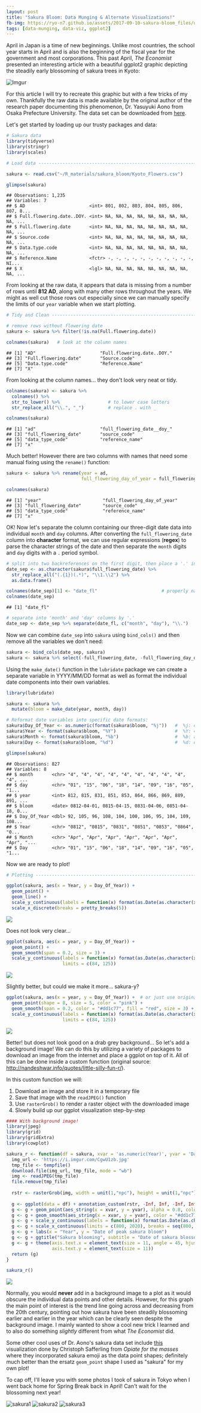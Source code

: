 ```yaml
---
layout: post
title: "Sakura Bloom: Data Munging & Alternate Visualizations!"
fb-img: https://ryo-n7.github.io/assets/2017-09-10-sakura-bloom_files/unnamed-chunk-11-1.png
tags: [data-munging, data-viz, ggplot2]
---
```


April in Japan is a time of new beginnings. Unlike most countries, the school year starts in April and is also the beginning of the fiscal year for the government and most corporations. This past April, *The Economist* presented an interesting article with a beautiful ggplot2 graphic depicting the steadily early blossoming of sakura trees in Kyoto:

![Imgur](https://i.imgur.com/1lGPG0Y.png)

For this article I will try to recreate this graphic but with a few tricks of my own. Thankfully the raw data is made available by the original author of the research paper documenting this phenomenon, Dr. Yasuyuki Aono from Osaka Prefecture University. The data set can be downloaded from [here](http://atmenv.envi.osakafu-u.ac.jp/aono/kyophenotemp4/).

Let's get started by loading up our trusty packages and data:

``` r
# Sakura data
library(tidyverse)
library(stringr)
library(scales)

# Load data ---------------------------------------------------------------

sakura <- read.csv("~/R_materials/sakura_bloom/Kyoto_Flowers.csv")

glimpse(sakura)
```

    ## Observations: 1,235
    ## Variables: 7
    ## $ AD                        <int> 801, 802, 803, 804, 805, 806, 807, 8...
    ## $ Full.flowering.date..DOY. <int> NA, NA, NA, NA, NA, NA, NA, NA, NA, ...
    ## $ Full.flowering.date       <int> NA, NA, NA, NA, NA, NA, NA, NA, NA, ...
    ## $ Source.code               <int> NA, NA, NA, NA, NA, NA, NA, NA, NA, ...
    ## $ Data.type.code            <int> NA, NA, NA, NA, NA, NA, NA, NA, NA, ...
    ## $ Reference.Name            <fctr> -, -, -, -, -, -, -, -, -, -, -, NI...
    ## $ X                         <lgl> NA, NA, NA, NA, NA, NA, NA, NA, NA, ...

From looking at the raw data, it appears that data is missing from a number of rows until **812 AD**, along with many other rows throughout the years. We might as well cut those rows out especially since we can manually specify the limits of our `year` variable when we start plotting.

``` r
# Tidy and Clean ----------------------------------------------------------

# remove rows without flowering date
sakura <- sakura %>% filter(!is.na(Full.flowering.date))

colnames(sakura)   # look at the column names
```

    ## [1] "AD"                        "Full.flowering.date..DOY."
    ## [3] "Full.flowering.date"       "Source.code"              
    ## [5] "Data.type.code"            "Reference.Name"           
    ## [7] "X"

From looking at the column names... they don't look very neat or tidy.

``` r
colnames(sakura) <- sakura %>% 
  colnames() %>% 
  str_to_lower() %>%                  # to lower case letters
  str_replace_all("\\.", "_")         # replace . with _

colnames(sakura)
```

    ## [1] "ad"                        "full_flowering_date__doy_"
    ## [3] "full_flowering_date"       "source_code"              
    ## [5] "data_type_code"            "reference_name"           
    ## [7] "x"

Much better! However there are two columns with names that need some manual fixing using the `rename()` function:

``` r
sakura <- sakura %>% rename(year = ad, 
                            full_flowering_day_of_year = full_flowering_date__doy_)

colnames(sakura)
```

    ## [1] "year"                       "full_flowering_day_of_year"
    ## [3] "full_flowering_date"        "source_code"               
    ## [5] "data_type_code"             "reference_name"            
    ## [7] "x"

OK! Now let's separate the column containing our three-digit date data into individual `month` and `day` columns. After converting the `full_flowering_date` column into **character** format, we can use regular expressions (**regex**) to parse the character strings of the date and then separate the `month` digits and `day` digits with a `.` period symbol.

``` r
# split into two backreferences on the first digit, then place a '.' in between
date_sep <- as.character(sakura$full_flowering_date) %>% 
  str_replace_all("(.{1})(.*)", "\\1.\\2") %>% 
  as.data.frame()

colnames(date_sep)[1] <- "date_fl"                        # properly name column
colnames(date_sep)
```

    ## [1] "date_fl"

``` r
# separate into 'month' and 'day' columns by '.'
date_sep <- date_sep %>% separate(date_fl, c("month", "day"), "\\.")  
```

Now we can combine `date_sep` into `sakura` using `bind_cols()` and then remove all the variables we don't need:

``` r
sakura <- bind_cols(date_sep, sakura)   
sakura <- sakura %>% select(-full_flowering_date, -full_flowering_day_of_year, -x, -data_type_code, -reference_name, -source_code)  
```

Using the `make_date()` function in the `lubridate` package we can create a separate variable in YYYY/MM/DD format as well as format the individual date components into their own variables.

``` r
library(lubridate)

sakura <- sakura %>% 
  mutate(bloom = make_date(year, month, day))

# Reformat date variables into specific date formats:
sakura$Day_Of_Year <- as.numeric(format(sakura$bloom, "%j"))   #  %j: decimal day of the year
sakura$Year <- format(sakura$bloom, "%Y")                      #  %Y: 4 digit year
sakura$Month <- format(sakura$bloom, "%b")                     #  %b: abbreviated month
sakura$Day <- format(sakura$bloom, "%d")                       #  %d: decimal date

glimpse(sakura)
```

    ## Observations: 827
    ## Variables: 8
    ## $ month       <chr> "4", "4", "4", "4", "4", "4", "4", "4", "4", "4", ...
    ## $ day         <chr> "01", "15", "06", "18", "14", "09", "16", "05", "1...
    ## $ year        <int> 812, 815, 831, 851, 853, 864, 866, 869, 889, 891, ...
    ## $ bloom       <date> 0812-04-01, 0815-04-15, 0831-04-06, 0851-04-18, 0...
    ## $ Day_Of_Year <dbl> 92, 105, 96, 108, 104, 100, 106, 95, 104, 109, 108...
    ## $ Year        <chr> "0812", "0815", "0831", "0851", "0853", "0864", "0...
    ## $ Month       <chr> "Apr", "Apr", "Apr", "Apr", "Apr", "Apr", "Apr", "...
    ## $ Day         <chr> "01", "15", "06", "18", "14", "09", "16", "05", "1...

Now we are ready to plot!

``` r
# Plotting ----------------------------------------------------------------

ggplot(sakura, aes(x = Year, y = Day_Of_Year)) +
  geom_point() +
  geom_line() +
  scale_y_continuous(labels = function(x) format(as.Date(as.character(x), "%j"), "%d-%b")) +
  scale_x_discrete(breaks = pretty_breaks(5))
```

<img src="../assets/2017-09-10-sakura-bloom_files/unnamed-chunk-8-1.png" style="display: block; margin: auto;" />

Does not look very clear...

``` r
ggplot(sakura, aes(x = year, y = Day_Of_Year)) + 
  geom_point() +
  geom_smooth(span = 0.2, size = 3) +
  scale_y_continuous(labels = function(x) format(as.Date(as.character(x), "%j"), "%b-%d"),
                     limits = c(84, 125))
```

<img src="../assets/2017-09-10-sakura-bloom_files/unnamed-chunk-9-1.png" style="display: block; margin: auto;" />

Slightly better, but could we make it more... sakura-y?

``` r
ggplot(sakura, aes(x = year, y = Day_Of_Year)) +  # or just use original 'year' variable...
  geom_point(shape = 8, size = 5, color = "pink") +
  geom_smooth(span = 0.2, color = "#dd1c77", fill = "red", size = 3) +
  scale_y_continuous(labels = function(x) format(as.Date(as.character(x), "%j"), "%b-%d"),
                     limits = c(84, 125))
```

<img src="../assets/2017-09-10-sakura-bloom_files/unnamed-chunk-10-1.png" style="display: block; margin: auto;" />

Better! but does not look good on a drab grey background... So let's add a background image! We can do this by utilizing a variety of packages to download an image from the internet and place a ggplot on top of it. All of this can be done inside a custom function (original source: http://nandeshwar.info/quotes/little-silly-fun-r/).

In this custom function we will: 

1. Download an image and store it in a temporary file 
2. Save that image with the `readJPEG()` function 
3. Use `rasterGrob()` to render a raster object with the downloaded image 
4. Slowly build up our ggplot visualization step-by-step

``` r
#### With background image!
library(jpeg)
library(grid)
library(gridExtra)
library(cowplot)

sakura_r <- function(df = sakura, xvar = 'as.numeric(Year)', yvar = 'Day_Of_Year') {
  img_url <- 'https://i.imgur.com/CgwU1zb.jpg'
  tmp_file <- tempfile()
  download.file(img_url, tmp_file, mode = "wb")
  img <- readJPEG(tmp_file)
  file.remove(tmp_file)
  
  rstr <- rasterGrob(img, width = unit(1,"npc"), height = unit(1,"npc"), interpolate = FALSE)
  
  g <- ggplot(data = df) + annotation_custom(rstr, -Inf, Inf, -Inf, Inf)
  g <- g + geom_point(aes_string(x = xvar, y = yvar), alpha = 0.8, color = "pink", shape = 8)
  g <- g + geom_smooth(aes_string(x = xvar, y = yvar), color = "#dd1c77", span = 0.2, size = 2.5, fill = "#f768a1", alpha = 0.7)
  g <- g + scale_y_continuous(labels = function(x) format(as.Date(as.character(x), "%j"), "%d-%b"))
  g <- g + scale_x_continuous(limits = c(800, 2020), breaks = seq(800, 2000, 200))
  g <- g + labs(x = "Year", y = "Date of peak sakura bloom")
  g <- g + ggtitle("Sakura blooming", subtitle = "Date of sakura blossoming in Kyoto (800-2015 CE)")
  g <- g + theme(axis.text.x = element_text(size = 11, angle = 45, hjust = 1),
                 axis.text.y = element_text(size = 11))
  return (g)
}

sakura_r()
```

<img src="../assets/2017-09-10-sakura-bloom_files/unnamed-chunk-11-1.png" style="display: block; margin: auto;" />

Normally, you would **never** add in a background image to a plot as it would obscure the individual data points and other details. However, for this graph the main point of interest is the trend line going across and decreasing from the 20th century, pointing out how sakura have been steadily blossoming earlier and earlier in the year which can be clearly seen despite the background image. I mainly wanted to show a cool new trick I learned and to also do something *slightly* different from what *The Economist* did. 

Some other cool uses of Dr. Aono's sakura data set include [this](http://opiateforthemass.es/articles/sakura/) visualization done by Christoph Safferling from *Opiate for the masses* where they incorporated sakura emoji as the data point shapes; definitely much better than the ersatz `geom_point` shape I used as "sakura" for my own plot!

To cap off, I'll leave you with some photos I took of sakura in Tokyo when I went back home for Spring Break back in April! Can't wait for the blossoming next year!

![sakura1](https://i.imgur.com/mGb9bms.jpg) ![sakura2](https://i.imgur.com/i2z7d4y.jpg) ![sakura3](https://i.imgur.com/fXEmtzx.jpg)
